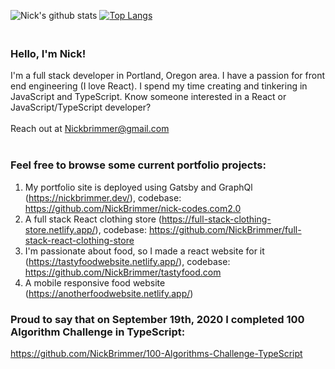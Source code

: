 ![Nick's github stats](https://github-readme-stats.vercel.app/api?username=nickbrimmer&hide=stars)
[![Top Langs](https://github-readme-stats.vercel.app/api/top-langs/?username=nickbrimmer&layout=compact)](https://github.com/nickbrimmer/github-readme-stats)


### <br> Hello, I'm Nick!

I'm a full stack developer in Portland, Oregon area. I have a passion for front end engineering (I love React). I spend my time creating and tinkering in JavaScript and TypeScript. Know someone interested in a React or JavaScript/TypeScript developer? 
<br><br>
Reach out at Nickbrimmer@gmail.com
<br><br>


### Feel free to browse some current portfolio projects: 
1. My portfolio site is deployed using Gatsby and GraphQl (https://nickbrimmer.dev/), codebase: https://github.com/NickBrimmer/nick-codes.com2.0
2. A full stack React clothing store (https://full-stack-clothing-store.netlify.app/), codebase: https://github.com/NickBrimmer/full-stack-react-clothing-store
3. I'm passionate about food, so I made a react website for it (https://tastyfoodwebsite.netlify.app/), codebase: https://github.com/NickBrimmer/tastyfood.com
4. A mobile responsive food website (https://anotherfoodwebsite.netlify.app/)


### Proud to say that on September 19th, 2020 I completed 100 Algorithm Challenge in TypeScript: 

https://github.com/NickBrimmer/100-Algorithms-Challenge-TypeScript

